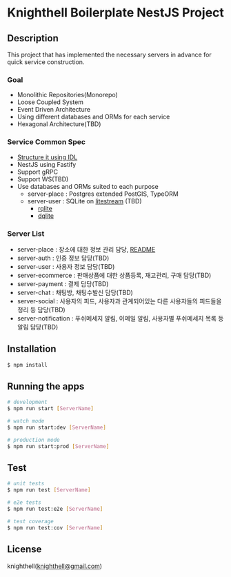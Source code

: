 # Knighthell Boilerplate NestJS Project

## Description

This project that has implemented the necessary servers in advance for quick service construction.

### Goal

- Monolithic Repositories(Monorepo)
- Loose Coupled System
- Event Driven Architecture
- Using different databases and ORMs for each service
- Hexagonal Architecture(TBD)

### Service Common Spec
- [Structure it using IDL](https://github.com/knighthell/knighthell-boilerplate-idl-proto)
- NestJS using Fastify
- Support gRPC
- Support WS(TBD)
- Use databases and ORMs suited to each purpose
  - server-place : Postgres extended PostGIS, TypeORM
  - server-user : SQLite on [litestream](https://litestream.io/) (TBD)
    - [rqlite](https://rqlite.io/)
    - [dqlite](https://dqlite.io/)

### Server List

- server-place : 장소에 대한 정보 관리 담당, [README](./apps/server-place/README.md)
- server-auth : 인증 정보 담당(TBD)
- server-user : 사용자 정보 담당(TBD)
- server-ecommerce : 판매상품에 대한 상품등록, 재고관리, 구매 담당(TBD)
- server-payment : 결제 담당(TBD)
- server-chat : 채팅방, 채팅수발신 담당(TBD)
- server-social : 사용자의 피드, 사용자과 관계되어있는 다른 사용자들의 피드들을 정리 등 담당(TBD)
- server-notification : 푸쉬메세지 알림, 이메일 알림, 사용자별 푸쉬메세지 목록 등 알림 담당(TBD)

## Installation

```bash
$ npm install
```

## Running the apps

```bash
# development
$ npm run start [ServerName]

# watch mode
$ npm run start:dev [ServerName]

# production mode
$ npm run start:prod [ServerName]
```

## Test

```bash
# unit tests
$ npm run test [ServerName]

# e2e tests
$ npm run test:e2e [ServerName]

# test coverage
$ npm run test:cov [ServerName]
```

## License

knighthell(knighthell@gmail.com)
